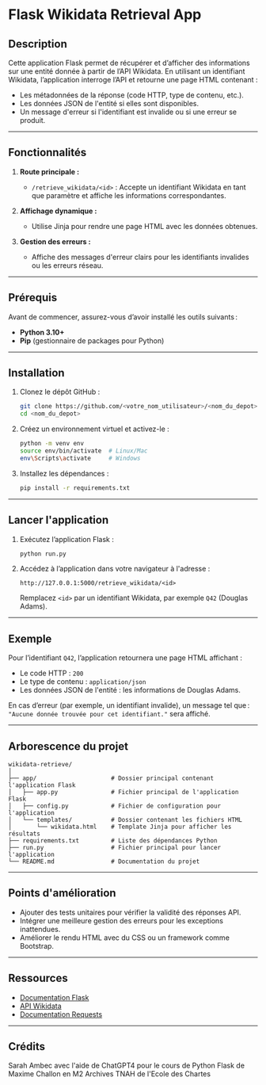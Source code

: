

# Flask Wikidata Retrieval App

## Description

Cette application Flask permet de récupérer et d’afficher des informations sur une entité donnée à partir de l’API Wikidata. En utilisant un identifiant Wikidata, l’application interroge l’API et retourne une page HTML contenant :

- Les métadonnées de la réponse (code HTTP, type de contenu, etc.).
- Les données JSON de l'entité si elles sont disponibles.
- Un message d'erreur si l'identifiant est invalide ou si une erreur se produit.

---

## Fonctionnalités

1. **Route principale :**
   - `/retrieve_wikidata/<id>` : Accepte un identifiant Wikidata en tant que paramètre et affiche les informations correspondantes.
   
2. **Affichage dynamique :**
   - Utilise Jinja pour rendre une page HTML avec les données obtenues.

3. **Gestion des erreurs :**
   - Affiche des messages d'erreur clairs pour les identifiants invalides ou les erreurs réseau.

---

## Prérequis

Avant de commencer, assurez-vous d’avoir installé les outils suivants :

- **Python 3.10+**
- **Pip** (gestionnaire de packages pour Python)

---

## Installation

1. Clonez le dépôt GitHub :
   ```bash
   git clone https://github.com/<votre_nom_utilisateur>/<nom_du_depot>.git
   cd <nom_du_depot>
   ```

2. Créez un environnement virtuel et activez-le :
   ```bash
   python -m venv env
   source env/bin/activate  # Linux/Mac
   env\Scripts\activate     # Windows
   ```

3. Installez les dépendances :
   ```bash
   pip install -r requirements.txt
   ```

---

## Lancer l'application

1. Exécutez l’application Flask :
   ```bash
   python run.py
   ```

2. Accédez à l’application dans votre navigateur à l'adresse :
   ```
   http://127.0.0.1:5000/retrieve_wikidata/<id>
   ```
   Remplacez `<id>` par un identifiant Wikidata, par exemple `Q42` (Douglas Adams).

---

## Exemple

Pour l’identifiant `Q42`, l’application retournera une page HTML affichant :

- Le code HTTP : `200`
- Le type de contenu : `application/json`
- Les données JSON de l'entité : les informations de Douglas Adams.

En cas d’erreur (par exemple, un identifiant invalide), un message tel que : 
`"Aucune donnée trouvée pour cet identifiant."` sera affiché.

---

## Arborescence du projet

```plaintext
wikidata-retrieve/
│
├── app/                     # Dossier principal contenant l'application Flask
│   ├── app.py               # Fichier principal de l'application Flask
│   ├── config.py            # Fichier de configuration pour l'application
│   └── templates/           # Dossier contenant les fichiers HTML
│       └── wikidata.html    # Template Jinja pour afficher les résultats
├── requirements.txt         # Liste des dépendances Python
├── run.py                   # Fichier principal pour lancer l'application
└── README.md                # Documentation du projet
```

---

## Points d'amélioration

- Ajouter des tests unitaires pour vérifier la validité des réponses API.
- Intégrer une meilleure gestion des erreurs pour les exceptions inattendues.
- Améliorer le rendu HTML avec du CSS ou un framework comme Bootstrap.

---

## Ressources

- [Documentation Flask](https://flask.palletsprojects.com/)
- [API Wikidata](https://www.wikidata.org/wiki/Wikidata:Data_access)
- [Documentation Requests](https://docs.python-requests.org/)

---

## Crédits

Sarah Ambec avec l'aide de ChatGPT4 pour le cours de Python Flask de Maxime Challon en M2 Archives TNAH de l'Ecole des Chartes
